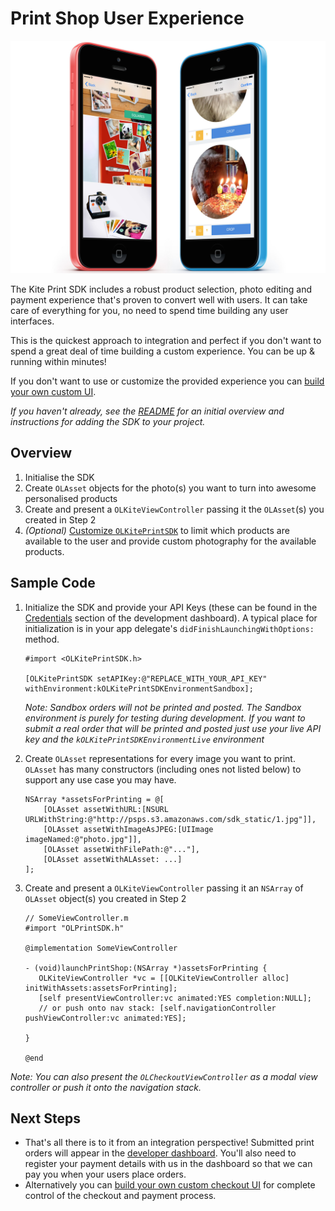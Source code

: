 Print Shop User Experience
==============

![Kite](print-shop1.jpg)

The Kite Print SDK includes a robust product selection, photo editing and payment experience that's proven to convert well with users. It can take care of everything for you, no need to spend time building any user interfaces.

This is the quickest approach to integration and perfect if you don't want to spend a great deal of time building a custom experience. You can be up & running within minutes!

If you don't want to use or customize the provided experience you can [build your own custom UI](../README.md#custom-user-experience).

_If you haven't already, see the [README](../README.md) for an initial overview and instructions for adding the SDK to your project._

Overview
--------
1. Initialise the SDK
2. Create `OLAsset` objects for the photo(s) you want to turn into awesome personalised products
3. Create and present a `OLKiteViewController` passing it the `OLAsset`(s) you created in Step 2
4. _(Optional)_ [Customize `OLKitePrintSDK`](OLKitePrintSDK.md) to limit which products are available to the user and provide custom photography for the available products.

Sample Code
-----------
1. Initialize the SDK and provide your API Keys (these can be found in the [Credentials](https://www.kite.ly/accounts/credentials/) section of the development dashboard). A typical place for initialization is in your app delegate's `didFinishLaunchingWithOptions:` method.

    ```obj-c
    #import <OLKitePrintSDK.h>
    
    [OLKitePrintSDK setAPIKey:@"REPLACE_WITH_YOUR_API_KEY" withEnvironment:kOLKitePrintSDKEnvironmentSandbox];
    ```

    *Note: Sandbox orders will not be printed and posted. The Sandbox environment is purely for testing during development. If you want to submit a real order that will be printed and posted just use your live API key and the `kOLKitePrintSDKEnvironmentLive` environment*
    

2. Create `OLAsset` representations for every image you want to print. `OLAsset` has many constructors (including ones not listed below) to support any use case you may have.

    ```obj-c
    NSArray *assetsForPrinting = @[
        [OLAsset assetWithURL:[NSURL URLWithString:@"http://psps.s3.amazonaws.com/sdk_static/1.jpg"]],
        [OLAsset assetWithImageAsJPEG:[UIImage imageNamed:@"photo.jpg"]],
        [OLAsset assetWithFilePath:@"..."],
        [OLAsset assetWithALAsset: ...]
    ];
    ```

3. Create and present a `OLKiteViewController` passing it an `NSArray` of `OLAsset` object(s) you created in Step 2

     ```obj-c
    // SomeViewController.m
    #import "OLPrintSDK.h"

    @implementation SomeViewController

    - (void)launchPrintShop:(NSArray *)assetsForPrinting {
        OLKiteViewController *vc = [[OLKiteViewController alloc] initWithAssets:assetsForPrinting];
        [self presentViewController:vc animated:YES completion:NULL];
        // or push onto nav stack: [self.navigationController pushViewController:vc animated:YES];
        
    }

    @end
    ```
*Note: You can also present the `OLCheckoutViewController` as a modal view controller or  push it onto the navigation stack.*

Next Steps
----------

- That's all there is to it from an integration perspective! Submitted print orders will appear in the [developer dashboard](https://www.kite.ly/). You'll also need to register your payment details with us in the dashboard so that we can pay you when your users place orders.
- Alternatively you can [build your own custom checkout UI](../README.md#custom-user-experience) for complete control of the checkout and payment process.
